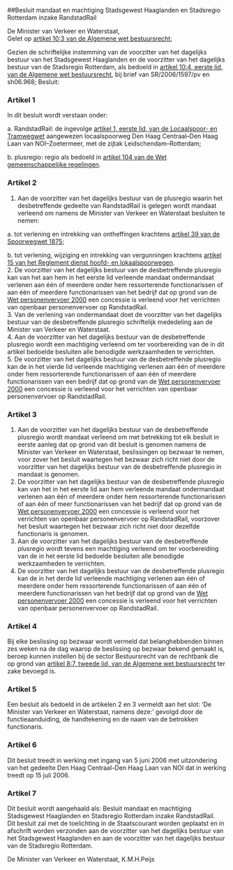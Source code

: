 <meta http-equiv='Content-Type' content='text/html; charset=utf-8' />

##Besluit mandaat en machtiging Stadsgewest Haaglanden en Stadsregio Rotterdam inzake RandstadRail

De Minister van Verkeer en Waterstaat,  
Gelet op [artikel 10:3 van de Algemene wet bestuursrecht](../../../../../../../../../../../wet/algemene/wet/bestuursrecht/BWBR0005537/README.md);

Gezien de schriftelijke instemming van de voorzitter van het dagelijks bestuur van het Stadsgewest Haaglanden en de voorzitter van het dagelijks bestuur van de Stadsregio Rotterdam, als bedoeld in [artikel 10:4, eerste lid, van de Algemene wet bestuursrecht](../../../../../../../../../../../wet/algemene/wet/bestuursrecht/BWBR0005537/README.md), bij brief van SR/2006/1597/pv en sh06.968;
Besluit:    

### Artikel  1  

In dit besluit wordt verstaan onder: 

a. RandstadRail: de ingevolge [artikel 1, eerste lid, van de Locaalspoor- en Tramwegwet](../../../../../../../../../../../wet/locaalspoor-/en/tramwegwet/BWBR0001866/README.md) aangewezen locaalspoorweg Den Haag Centraal–Den Haag Laan van NOI–Zoetermeer, met de zijtak Leidschendam–Rotterdam;  

b. plusregio: regio als bedoeld in [artikel 104 van de Wet gemeenschappelijke regelingen](../../../../../../../../../../../wet/wet/gemeenschappelijke/regelingen/BWBR0003740/README.md).    

### Artikel  2  

1.  Aan de voorzitter van het dagelijks bestuur van de plusregio waarin het desbetreffende gedeelte van RandstadRail is gelegen wordt mandaat verleend om namens de Minister van Verkeer en Waterstaat besluiten te nemen: 

a. tot verlening en intrekking van ontheffingen krachtens [artikel 39 van de Spoorwegwet 1875](../../../../../../../../../../../wet/spoorwegwet/BWBR0001848/README.md);  

b. tot verlening, wijziging en intrekking van vergunningen krachtens [artikel 15 van het Reglement dienst hoofd- en lokaalspoorwegen](../../../../../../../../../../../AMvB/reglement/dienst/hoofd-/en/lokaalspoorwegen/BWBR0003083/README.md).     
2.  De voorzitter van het dagelijks bestuur van de desbetreffende plusregio kan van het aan hem in het eerste lid verleende mandaat ondermandaat verlenen aan één of meerdere onder hem ressorterende functionarissen of aan één of meerdere functionarissen van het bedrijf dat op grond van de [Wet personenvervoer 2000](../../../../../../../../../../../wet/wet/personenvervoer/2000/BWBR0011470/README.md) een concessie is verleend voor het verrichten van openbaar personenvervoer op RandstadRail.   
3.  Van de verlening van ondermandaat doet de voorzitter van het dagelijks bestuur van de desbetreffende plusregio schriftelijk mededeling aan de Minister van Verkeer en Waterstaat.   
4.  Aan de voorzitter van het dagelijks bestuur van de desbetreffende plusregio wordt een machtiging verleend om ter voorbereiding van de in dit artikel bedoelde besluiten alle benodigde werkzaamheden te verrichten.   
5.  De voorzitter van het dagelijks bestuur van de desbetreffende plusregio kan de in het vierde lid verleende machtiging verlenen aan één of meerdere onder hem ressorterende functionarissen of aan één of meerdere functionarissen van een bedrijf dat op grond van de [Wet personenvervoer 2000](../../../../../../../../../../../wet/wet/personenvervoer/2000/BWBR0011470/README.md) een concessie is verleend voor het verrichten van openbaar personenvervoer op RandstadRail.   

### Artikel  3  

1.  Aan de voorzitter van het dagelijks bestuur van de desbetreffende plusregio wordt mandaat verleend om met betrekking tot elk besluit in eerste aanleg dat op grond van dit besluit is genomen namens de Minister van Verkeer en Waterstaat, beslissingen op bezwaar te nemen, voor zover het besluit waartegen het bezwaar zich richt niet door de voorzitter van het dagelijks bestuur van de desbetreffende plusregio in mandaat is genomen.   
2.  De voorzitter van het dagelijks bestuur van de desbetreffende plusregio kan van het in het eerste lid aan hem verleende mandaat ondermandaat verlenen aan één of meerdere onder hem ressorterende functionarissen of aan één of meer functionarissen van het bedrijf dat op grond van de [Wet personenvervoer 2000](../../../../../../../../../../../wet/wet/personenvervoer/2000/BWBR0011470/README.md) een concessie is verleend voor het verrichten van openbaar personenvervoer op RandstadRail, voorzover het besluit waartegen het bezwaar zich richt niet door dezelfde functionaris is genomen.   
3.  Aan de voorzitter van het dagelijks bestuur van de desbetreffende plusregio wordt tevens een machtiging verleend om ter voorbereiding van de in het eerste lid bedoelde besluiten alle benodigde werkzaamheden te verrichten.   
4.  De voorzitter van het dagelijks bestuur van de desbetreffende plusregio kan de in het derde lid verleende machtiging verlenen aan één of meerdere onder hem ressorterende functionarissen of aan één of meerdere functionarissen van het bedrijf dat op grond van de [Wet personenvervoer 2000](../../../../../../../../../../../wet/wet/personenvervoer/2000/BWBR0011470/README.md) een concessie is verleend voor het verrichten van openbaar personenvervoer op RandstadRail.   

### Artikel  4  

Bij elke beslissing op bezwaar wordt vermeld dat belanghebbenden binnen zes weken na de dag waarop de beslissing op bezwaar bekend gemaakt is, beroep kunnen instellen bij de sector Bestuursrecht van de rechtbank die op grond van [artikel 8:7, tweede lid, van de Algemene wet bestuursrecht](../../../../../../../../../../../wet/algemene/wet/bestuursrecht/BWBR0005537/README.md) ter zake bevoegd is.  

### Artikel  5  

Een besluit als bedoeld in de artikelen 2 en 3 vermeldt aan het slot: ‘De Minister van Verkeer en Waterstaat, namens deze:’ gevolgd door de functieaanduiding, de handtekening en de naam van de betrokken functionaris.  

### Artikel  6  

Dit besluit treedt in werking met ingang van 5 juni 2006 met uitzondering van het gedeelte Den Haag Centraal–Den Haag Laan van NOI dat in werking treedt op 15 juli 2006.  

### Artikel  7  

Dit besluit wordt aangehaald als: Besluit mandaat en machtiging Stadsgewest Haaglanden en Stadsregio Rotterdam inzake RandstadRail.  
Dit besluit zal met de toelichting in de Staatscourant worden geplaatst en in afschrift worden verzonden aan de voorzitter van het dagelijks bestuur van het Stadsgewest Haaglanden en aan de voorzitter van het dagelijks bestuur van de Stadsregio Rotterdam.  

De 
Minister van Verkeer en Waterstaat, 
K.M.H.Peijs   
